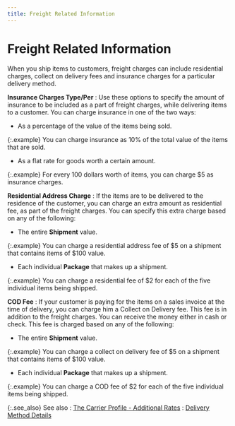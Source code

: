 ```yaml
---
title: Freight Related Information
---
```


# Freight Related Information


When you ship items to customers, freight charges can include residential  charges, collect on delivery fees and insurance charges for a particular  delivery method.


**Insurance Charges Type/Per**
: Use these options to specify the amount of insurance  to be included as a part of freight charges, while delivering items to  a customer. You can charge insurance in one of the two ways:

- As a percentage  of the value of the items being sold.



{:.example}
You can charge insurance as 10% of the total value of the items that  are sold.

- As a flat rate  for goods worth a certain amount.



{:.example}
For every 100 dollars worth of items, you can charge $5 as insurance  charges.


**Residential Address Charge**
: If the items are to be delivered to the residence  of the customer, you can charge an extra amount as residential fee, as  part of the freight charges. You can specify this extra charge based on  any of the following:

- The entire  **Shipment** value.



{:.example}
You can charge a residential address fee of $5 on a shipment that contains  items of $100 value.

- Each individual  **Package** that makes up a shipment.



{:.example}
You can charge a residential fee of $2 for each of the five individual  items being shipped.


**COD Fee**
: If your customer is paying for the items on a sales  invoice at the time of delivery, you can charge him a Collect on Delivery  fee. This fee is in addition to the freight charges. You can receive the  money either in cash or check. This fee is charged based on any of the  following:

- The entire  **Shipment** value.



{:.example}
You can charge a collect on delivery fee of $5 on a shipment that contains  items of $100 value.

- Each individual  **Package** that makes up a shipment.



{:.example}
You can charge a COD fee of $2 for each of the five individual items  being shipped.


{:.see_also}
See also
: [The  Carrier Profile - Additional Rates]({{site.sc_baseurl}}/misc/delivery_method_profile_rate_tab.html)
: [Delivery Method  Details]({{site.sc_baseurl}}/misc/delivery_method_details.html)
